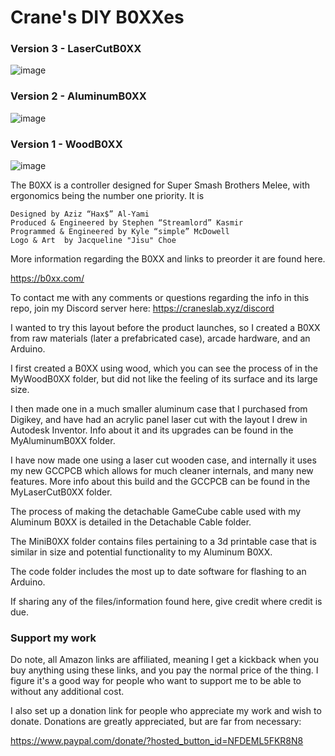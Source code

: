 # Crane's DIY B0XXes
### Version 3 - LaserCutB0XX
![image](https://i.imgur.com/o3sY8wT.jpg)
### Version 2 - AluminumB0XX
![image](https://i.imgur.com/DIVHcBw.jpg)
### Version 1 - WoodB0XX
![image](https://i.imgur.com/nWhepdX.jpg)



The B0XX is a controller designed for Super Smash Brothers Melee, with ergonomics being the number one priority. It is

    Designed by Aziz “Hax$” Al-Yami
    Produced & Engineered by Stephen “Streamlord” Kasmir
    Programmed & Engineered by Kyle “simple” McDowell
    Logo & Art  by Jacqueline "Jisu" Choe

More information regarding the B0XX and links to preorder it are found here.

https://b0xx.com/

To contact me with any comments or questions regarding the info in this repo, join my Discord server here: https://craneslab.xyz/discord

I wanted to try this layout before the product launches, so I created a B0XX from raw materials (later a prefabricated case), arcade hardware, and an Arduino.

I first created a B0XX using wood, which you can see the process of in the MyWoodB0XX folder, but did not like the feeling of its surface and its large size.

I then made one in a much smaller aluminum case that I purchased from Digikey, and have had an acrylic panel laser cut with the layout I drew in Autodesk Inventor. Info about it and its upgrades can be found in the MyAluminumB0XX folder.

I have now made one using a laser cut wooden case, and internally it uses my new GCCPCB which allows for much cleaner internals, and many new features. More info about this build and the GCCPCB can be found in the MyLaserCutB0XX folder.

The process of making the detachable GameCube cable used with my Aluminum B0XX is detailed in the Detachable Cable folder.

The MiniB0XX folder contains files pertaining to a 3d printable case that is similar in size and potential functionality to my Aluminum B0XX.

The code folder includes the most up to date software for flashing to an Arduino.

If sharing any of the files/information found here, give credit where credit is due.

### Support my work

Do note, all Amazon links are affiliated, meaning I get a kickback when you buy anything using these links, and you pay the normal price of the thing. I figure it's a good way for people who want to support me to be able to without any additional cost.

I also set up a donation link for people who appreciate my work and wish to donate. Donations are greatly appreciated, but are far from necessary:

https://www.paypal.com/donate/?hosted_button_id=NFDEML5FKR8N8
